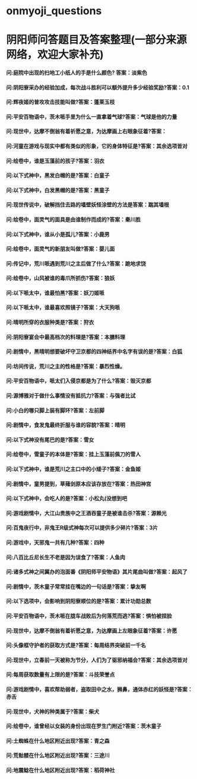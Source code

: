 # onmyoji_questions
# 阴阳师问答题目及答案整理(一部分来源网络，欢迎大家补充)

#### 问:庭院中出现的扫地工小纸人的手是什么颜色?  答案：淡紫色

#### 问:阴阳寮采办的经验加成，每次战斗胜利可以额外提升多少经验奖励?答案：0.1

#### 问:辉夜姬的普攻攻击技能叫做?答案：蓬莱玉枝

#### 问:平安百物语中，茨木哌手里为什么一直拿着气球?答案：气球是他的力量

#### 问:现世中，达摩不倒翁有着祈愿之意，为达摩画上右眼象征着?答案：

#### 问:河童在游戏与现实中都有类似的形象，它的身体特征是?答案：其余选项皆对

#### 问:绘卷中，谁是玉藻前的孩子?答案：羽衣

#### 问:以下式神中，黑发白帽的是?答案：白童子

#### 问:以下式神中，白发黑帽的是?答案：黑童子

#### 问:现世传说中，破解挡住去路的墙壁妖怪涂壁的方法是答案：踹其墙根

#### 问:绘卷中，面灵气的面具是由谁制作而成的?答案：秦川胜

#### 问:以下式神中，谁从小是孤儿?答案：小鹿男

#### 问:绘卷中，面灵气的新朋友叫做?答案：婴儿面

#### 问:传记中，荒川哌遇到荒川之主后做了什么?答案：跪地求饶

#### 问:绘卷中，山风被谁的毒爪所抓伤?答案：狼妖

#### 问:以下哌太中，谁最怕黑?答案：妖刀姬哌

#### 问:以下哌太中，谁最喜欢照镜子?答案：大天狗哌

#### 问:晴明所穿的衣服种类是?答案：狩衣

#### 问:阴阳寮宴会中最高档次的料理是?答案：本膳料理

#### 问:剧情中，黑晴明想要破坏守卫京都的四神结界中名字有误的是?答案：白狐

#### 问:坊间传说，荒川之主的性格是?答案：暴烈性燥。

#### 问:平安百物语中，哌太们入侵京都是为了什么?答案：毁灭京都

#### 问:源博雅对于做什么事情没有抵抗力?答案：与强者比试

#### 问:小白的哪只脚上装有脚环?答案：左前脚

#### 问:剧情中，食发鬼最终折服与谁的容貌?答案：晴明

#### 问:以下式神没有尾巴的是?答案：雪女

#### 问:绘卷中，雪童子的本体是?答案：挂上玉藻前佩刀的雪人

#### 问:以下式神中，谁是荒川之主口中的小矮子?答案：金鱼姬

#### 问:剧情中，童男提到，草薙剑原本应该存放在?答案：热田神宫

#### 问:以下式神中，会吃人的是?答案：小松丸(没想到吧

#### 问:游戏剧情中，大江山贵族中之王酒吞童子是被谁击杀?答案：源赖光

#### 问:百鬼夜行中，非鬼王R级式神每次可以提供多少碎片?答案：3片

#### 问:游戏中，天邪鬼一共有几种?答案：四种

#### 问:八百比丘尼长生不老是因为误食了?答案：人鱼肉

#### 问:诸多式神之间冀办的泡面番《阴阳师平安物语》其片尾曲叫做?答案：起风了

#### 问:剧情中，茨木童子常常挂在嘴边的一句话是?答案：挚友啊

#### 问:以下选项中，会影响到阴阳寮顺位的是?答案：累计功勋总数

#### 问:平安百物语中，茨木哌在胧车战败后为何落荒而逃?答案：惧怕被捏脸

#### 问:现世中，达摩不倒翁有着祈愿之意，为达摩画上左眼象征着?答案：许愿

#### 问:头像框守护者的获取方式是?答案：每周结界突破前一千名

#### 问:现世中，立春前一天被称为节分，人们为了驱邪纳福会?答案：其余选项皆对

#### 问:每周获取数量有上限的是?答案：斗技荣誉点

#### 问:游戏剧情中，喜欢帮助弱者，盗取田中之水，狮鼻，通体赤红的妖怪是?答案：赤舌

#### 问:现世中，犬神的种类属于?答案：柴犬

#### 问:绘卷中，谁曾经以女装的身份出现在罗生门附近?答案：茨木童子

#### 问:土蜘蛛在什么地区附近出现?答案：青之森

#### 问:荒骷髅在什么地区附近出现?答案：三途川

#### 问:地震鲶在什么地区附近出现?答案：稻荷神社
